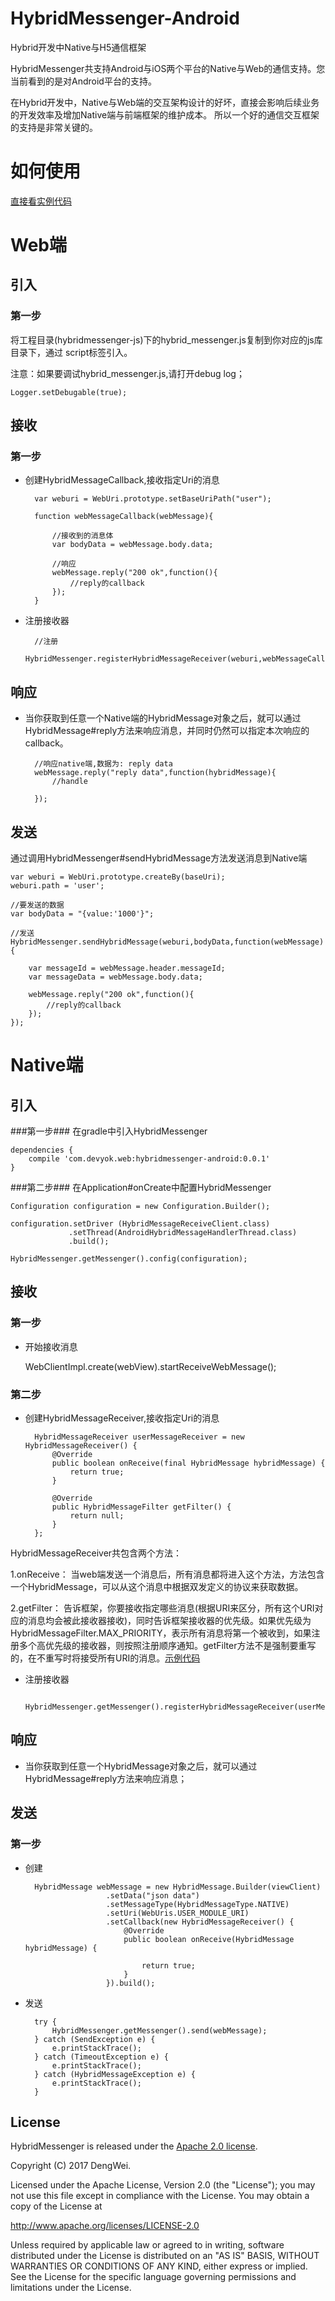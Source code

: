 # HybridMessenger-Android
Hybrid开发中Native与H5通信框架

HybridMessenger共支持Android与iOS两个平台的Native与Web的通信支持。您当前看到的是对Android平台的支持。

在Hybrid开发中，Native与Web端的交互架构设计的好坏，直接会影响后续业务的开发效率及增加Native端与前端框架的维护成本。 所以一个好的通信交互框架的支持是非常关键的。

# 如何使用 #

[直接看实例代码](https://github.com/devyok/HybridMessenger/tree/master/hybridmessenger-sample)


# Web端 #

## 引入 ##

### 第一步 ###
将工程目录(hybridmessenger-js)下的hybrid_messenger.js复制到你对应的js库目录下，通过
script标签引入。

注意：如果要调试hybrid_messenger.js,请打开debug log；

	Logger.setDebugable(true);

## 接收 ##

### 第一步 ###
- 创建HybridMessageCallback,接收指定Uri的消息

		var weburi = WebUri.prototype.setBaseUriPath("user");
		
		function webMessageCallback(webMessage){
			
			//接收到的消息体
			var bodyData = webMessage.body.data;
			
			//响应
			webMessage.reply("200 ok",function(){
				//reply的callback
			});
		}
		

- 注册接收器

		//注册
		HybridMessenger.registerHybridMessageReceiver(weburi,webMessageCallback);


## 响应 ##

- 当你获取到任意一个Native端的HybridMessage对象之后，就可以通过HybridMessage#reply方法来响应消息，并同时仍然可以指定本次响应的callback。
	

		//响应native端,数据为: reply data
		webMessage.reply("reply data",function(hybridMessage){
			//handle
	
		});


## 发送 ##

通过调用HybridMessenger#sendHybridMessage方法发送消息到Native端

	var weburi = WebUri.prototype.createBy(baseUri);
	weburi.path = 'user';
    
	//要发送的数据
	var bodyData = "{value:'1000'}";
	
	//发送
	HybridMessenger.sendHybridMessage(weburi,bodyData,function(webMessage){
		
		var messageId = webMessage.header.messageId;
		var messageData = webMessage.body.data;
		
		webMessage.reply("200 ok",function(){
			//reply的callback
		});
	});


# Native端 #

## 引入 ##

###第一步###
在gradle中引入HybridMessenger
	
	dependencies {
	    compile 'com.devyok.web:hybridmessenger-android:0.0.1'
	}

###第二步###
在Application#onCreate中配置HybridMessenger

	Configuration configuration = new Configuration.Builder();

    configuration.setDriver	(HybridMessageReceiveClient.class)
   				 .setThread(AndroidHybridMessageHandlerThread.class)
   				 .build();
			
	HybridMessenger.getMessenger().config(configuration);


## 接收 ##

### 第一步 ###


- 开始接收消息
	
	WebClientImpl.create(webView).startReceiveWebMessage();

### 第二步 ###
	
- 创建HybridMessageReceiver,接收指定Uri的消息


		HybridMessageReceiver userMessageReceiver = new HybridMessageReceiver() {
			@Override
			public boolean onReceive(final HybridMessage hybridMessage) {
				return true;
			}
	
			@Override
			public HybridMessageFilter getFilter() {
				return null;
			}
		};

HybridMessageReceiver共包含两个方法：

1.onReceive： 当web端发送一个消息后，所有消息都将进入这个方法，方法包含一个HybridMessage，可以从这个消息中根据双发定义的协议来获取数据。

2.getFilter： 告诉框架，你要接收指定哪些消息(根据URI来区分，所有这个URI对应的消息均会被此接收器接收)，同时告诉框架接收器的优先级。如果优先级为HybridMessageFilter.MAX_PRIORITY，表示所有消息将第一个被收到，如果注册多个高优先级的接收器，则按照注册顺序通知。getFilter方法不是强制要重写的，在不重写时将接受所有URI的消息。[示例代码](https://github.com/devyok/HybridMessenger/tree/master/hybridmessenger-sample)


- 注册接收器
	
		HybridMessenger.getMessenger().registerHybridMessageReceiver(userMessageReceiver);

## 响应 ##


- 当你获取到任意一个HybridMessage对象之后，就可以通过HybridMessage#reply方法来响应消息；


## 发送 ##

### 第一步 ###

- 创建

		HybridMessage webMessage = new HybridMessage.Builder(viewClient)
						.setData("json data")
						.setMessageType(HybridMessageType.NATIVE)
						.setUri(WebUris.USER_MODULE_URI)
						.setCallback(new HybridMessageReceiver() {
							@Override
							public boolean onReceive(HybridMessage hybridMessage) {

								return true;
							}
						}).build();


- 发送
	
		try {
			HybridMessenger.getMessenger().send(webMessage);
		} catch (SendException e) {
			e.printStackTrace();
		} catch (TimeoutException e) {
			e.printStackTrace();
		} catch (HybridMessageException e) {
			e.printStackTrace();
		}



## License ##
HybridMessenger is released under the [Apache 2.0 license](https://github.com/devyok/HybridMessenger/blob/master/LICENSE).

Copyright (C) 2017 DengWei.

Licensed under the Apache License, Version 2.0 (the "License");
you may not use this file except in compliance with the License.
You may obtain a copy of the License at

  http://www.apache.org/licenses/LICENSE-2.0

Unless required by applicable law or agreed to in writing, software
distributed under the License is distributed on an "AS IS" BASIS,
WITHOUT WARRANTIES OR CONDITIONS OF ANY KIND, either express or implied.
See the License for the specific language governing permissions and
limitations under the License.